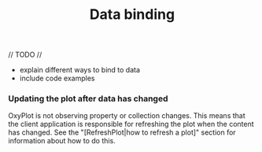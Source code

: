 ﻿---
layout: page
title: Data binding
---

// TODO //

- explain different ways to bind to data 
- include code examples

### Updating the plot after data has changed

OxyPlot is not observing property or collection changes. This means that the client application is responsible for refreshing the plot when the content has changed. See the "[RefreshPlot|how to refresh a plot]" section for information about how to do this.